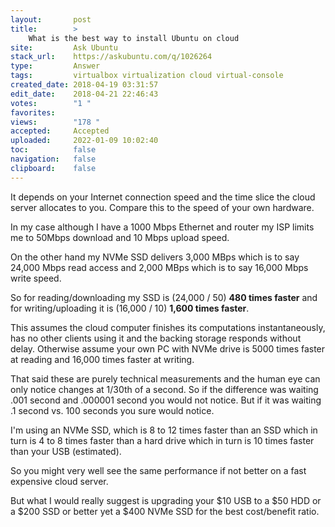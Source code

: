 ```yaml
---
layout:       post
title:        >
    What is the best way to install Ubuntu on cloud
site:         Ask Ubuntu
stack_url:    https://askubuntu.com/q/1026264
type:         Answer
tags:         virtualbox virtualization cloud virtual-console
created_date: 2018-04-19 03:31:57
edit_date:    2018-04-21 22:46:43
votes:        "1 "
favorites:    
views:        "178 "
accepted:     Accepted
uploaded:     2022-01-09 10:02:40
toc:          false
navigation:   false
clipboard:    false
---
```


It depends on your Internet connection speed and the time slice the cloud server allocates to you. Compare this to the speed of your own hardware.

In my case although I have a 1000 Mbps Ethernet and router my ISP limits me to 50Mbps download and 10 Mbps upload speed.

On the other hand my NVMe SSD delivers 3,000 MBps which is to say 24,000 Mbps read access and 2,000 MBps which is to say 16,000 Mbps write speed.

So for reading/downloading my SSD is (24,000 / 50) **480 times faster** and for writing/uploading it is (16,000 / 10) **1,600 times faster**.

This assumes the cloud computer finishes its computations instantaneously, has no other clients using it and the backing storage responds without delay. Otherwise assume your own PC with NVMe drive is 5000 times faster at reading and 16,000 times faster at writing.

That said these are purely technical measurements and the human eye can only notice changes at 1/30th of a second. So if the difference was waiting .001 second and .000001 second you would not notice. But if it was waiting .1 second vs. 100 seconds you sure would notice.

I'm using an NVMe SSD, which is 8 to 12 times faster than an SSD which in turn is 4 to 8 times faster than a hard drive which in turn is 10 times faster than your USB (estimated).

So you might very well see the same performance if not better on a fast expensive cloud server.

But what I would really suggest is upgrading your $10 USB to a $50 HDD or a $200 SSD or better yet a $400 NVMe SSD for the best cost/benefit ratio.
